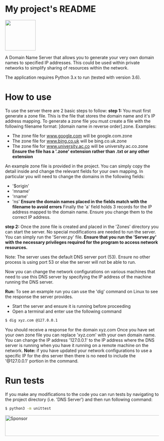 # My project's README
<img src="https://hide.me/resources/156/images/no-dns-icon@2x.png" width="100" height="100">

A Domain Name Server that allows you to generate your very own domain names to specified IP addresses.
This could be used within private networks to simplify sharing of resources within the network.

The application requires Python 3.x to run (tested with version 3.6).

# How to use

To use the server there are 2 basic steps to follow:
**step 1:**
You must first generate a zone file. This is the file that stores the domain name and it's IP address mapping.
To generate a zone file you must create a file with the following filename format: [domain name in reverse order].zone.
Examples:
- The zone file for www.google.com will be google.com.zone
- The zone file for www.bing.co.uk will be bing.co.uk.zone
- The zone file for www.university.ac.co will be university.ac.co.zone
**Ensure the file has a '.zone' extension rather than .txt or any other extension**

An example zone file is provided in the project. You can simply copy the detail inside
and change the relevant fields for your own mapping. In particular you will need to change the domains in the following fields:
- '$origin'
- 'mname'
- 'rname'
- 'ns'
**Ensure the domain names placed in the fields match with the filename to avoid errors**
Finally the 'a' field holds 3 records for the IP address mapped to the domain name. 
Ensure you change them to the correct IP address.

**step 2:**
Once the zone file is created and placed in the 'Zones' directory you can start the server.
No special modifications are needed to run the server. You can simply run the 'Server.py' file.
**Ensure that you run the 'Server.py' with the necessary privileges required for the program to access network resources.**

Note: The server uses the default DNS server port (53). Ensure no other process is using port 53 
or else the server will not be able to run.

Now you can change the network configurations on various machines that need to use this DNS server by specifying
the IP address of the machine running the DNS server. 

**Run:**
To see an example run you can use the 'dig' command on Linux to see the response the server provides.
- Start the server and ensure it is running before proceeding
- Open a terminal and enter use the following command
```sh
$ dig xyz.com @127.0.0.1
```
You should receive a response for the domain xyz.com
Once you have set your own zone file you can replace 'xyz.com' with your own domain name.
You can change the IP address '127.0.0.1' to the IP address where the DNS server is running when you have it running
on a remote machine on the network.
**Note:** if you have updated your network configurations to use a specific IP for
the dns server then there is no need to include the '@127.0.0.1' portion in the command.

# Run tests

If you make any modifications to the code you can run tests by navigating 
to the project directory (i.e. 'DNS Server') and then run following command:

```sh
$ python3 -m unittest
```

<a href="https://app.codesponsor.io/link/F7562BGJ3YiAu5CBEEerdT66/akapila011/DNS-Server" rel="nofollow"><img src="https://app.codesponsor.io/embed/F7562BGJ3YiAu5CBEEerdT66/akapila011/DNS-Server.svg" style="width: 888px; height: 68px;" alt="Sponsor" /></a>